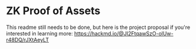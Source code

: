 # ZK Proof of Assets

This readme still needs to be done, but here is the project proposal if you're interested in learning more: https://hackmd.io/@JI2FtqawSzO-olUw-r48DQ/rJXtAeyLT
